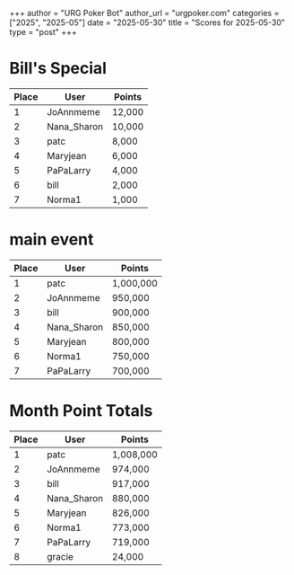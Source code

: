 +++
author = "URG Poker Bot"
author_url = "urgpoker.com"
categories = ["2025", "2025-05"]
date = "2025-05-30"
title = "Scores for 2025-05-30"
type = "post"
+++
# Bill's Special

| Place | User | Points |
|-------|------|--------|
| 1 | JoAnnmeme | 12,000 |
| 2 | Nana_Sharon | 10,000 |
| 3 | patc | 8,000 |
| 4 | Maryjean | 6,000 |
| 5 | PaPaLarry | 4,000 |
| 6 | bill | 2,000 |
| 7 | Norma1 | 1,000 |

# main event

| Place | User | Points |
|-------|------|--------|
| 1 | patc | 1,000,000 |
| 2 | JoAnnmeme | 950,000 |
| 3 | bill | 900,000 |
| 4 | Nana_Sharon | 850,000 |
| 5 | Maryjean | 800,000 |
| 6 | Norma1 | 750,000 |
| 7 | PaPaLarry | 700,000 |

# Month Point Totals

| Place | User | Points |
|-------|------|--------|
| 1 | patc | 1,008,000 |
| 2 | JoAnnmeme | 974,000 |
| 3 | bill | 917,000 |
| 4 | Nana_Sharon | 880,000 |
| 5 | Maryjean | 826,000 |
| 6 | Norma1 | 773,000 |
| 7 | PaPaLarry | 719,000 |
| 8 | gracie | 24,000 |
